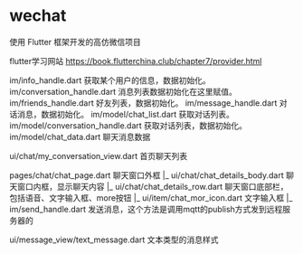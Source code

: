 # wechat
使用 Flutter 框架开发的高仿微信项目

flutter学习网站 https://book.flutterchina.club/chapter7/provider.html

im/info_handle.dart 获取某个用户的信息，数据初始化。
im/conversation_handle.dart 消息列表数据初始化在这里赋值。
im/friends_handle.dart 好友列表，数据初始化。
im/message_handle.dart 对话消息，数据初始化。
im/model/chat_list.dart 获取对话列表。
im/model/conversation_handle.dart 获取对话列表，数据初始化。
im/model/chat_data.dart 聊天消息数据

ui/chat/my_conversation_view.dart 首页聊天列表


pages/chat/chat_page.dart 聊天窗口外框
    |_ ui/chat/chat_details_body.dart 聊天窗口内框，显示聊天内容
    |_ ui/chat/chat_details_row.dart  聊天窗口底部栏，包括语音、文字输入框、more按钮
        |_ ui/item/chat_mor_icon.dart 文字输入框
          |_ im/send_handle.dart 发送消息，这个方法是调用mqtt的publish方式发到远程服务器的

ui/message_view/text_message.dart 文本类型的消息样式